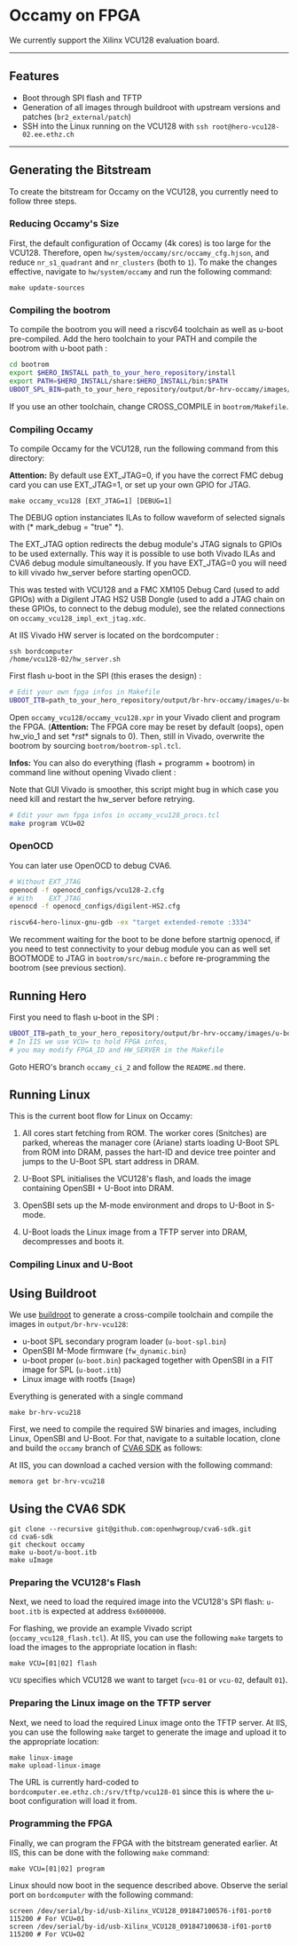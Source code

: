 # Occamy on FPGA

We currently support the Xilinx VCU128 evaluation board.


---

## Features

- Boot through SPI flash and TFTP
- Generation of all images through buildroot with upstream versions and patches (`br2_external/patch`)
- SSH into the Linux running on the VCU128 with `ssh root@hero-vcu128-02.ee.ethz.ch`

---

## Generating the Bitstream

To create the bitstream for Occamy on the VCU128, you currently need to follow three steps.


### Reducing Occamy's Size

First, the default configuration of Occamy (4k cores) is too large for the VCU128. Therefore, open `hw/system/occamy/src/occamy_cfg.hjson`, and reduce `nr_s1_quadrant` and `nr_clusters` (both to `1`). To make the changes effective, navigate to `hw/system/occamy` and run the following command:

```
make update-sources
```

### Compiling the bootrom

To compile the bootrom you will need a riscv64 toolchain as well as u-boot pre-compiled.
Add the hero toolchain to your PATH and compile the bootrom with u-boot path :
```bash
cd bootrom
export $HERO_INSTALL path_to_your_hero_repository/install
export PATH=$HERO_INSTALL/share:$HERO_INSTALL/bin:$PATH
UBOOT_SPL_BIN=path_to_your_hero_repository/output/br-hrv-occamy/images/u-boot-spl.bin make all
```
If you use an other toolchain, change CROSS_COMPILE in `bootrom/Makefile`.

### Compiling Occamy

To compile Occamy for the VCU128, run the following command from this directory:

__Attention:__ By default use EXT_JTAG=0, if you have the correct FMC debug card you can use EXT_JTAG=1, or set up your own GPIO for JTAG. 
```
make occamy_vcu128 [EXT_JTAG=1] [DEBUG=1]
```
The DEBUG option instanciates ILAs to follow waveform of selected signals with (* mark_debug = "true" *).

The EXT_JTAG option redirects the debug module's JTAG signals to GPIOs to be used externally. This way it is possible to use both Vivado ILAs and CVA6 debug module simultaneously. If you have EXT_JTAG=0 you will need to kill vivado hw_server before starting openOCD.

This was tested with VCU128 and a FMC XM105 Debug Card (used to add GPIOs) with a Digilent JTAG HS2 USB Dongle (used to add a JTAG chain on these GPIOs, to connect to the debug module), see the related connections on `occamy_vcu128_impl_ext_jtag.xdc`.

At IIS Vivado HW server is located on the bordcomputer :
```
ssh bordcomputer
/home/vcu128-02/hw_server.sh
```

First flash u-boot in the SPI (this erases the design) :
```bash
# Edit your own fpga infos in Makefile
UBOOT_ITB=path_to_your_hero_repository/output/br-hrv-occamy/images/u-boot.itb VCU=02 make flash-u-boot
```

Open `occamy_vcu128/occamy_vcu128.xpr` in your Vivado client and program the FPGA. (__Attention:__ The FPGA core may be reset by default (oops), open hw_vio_1 and set \*_rst_\* signals to 0). Then, still in Vivado, overwrite the bootrom by sourcing `bootrom/bootrom-spl.tcl`.

__Infos:__ You can also do everything (flash + programm + bootrom) in command line without opening Vivado client :

Note that GUI Vivado is smoother, this script might bug in which case you need kill and restart the hw_server before retrying.

```bash
# Edit your own fpga infos in occamy_vcu128_procs.tcl
make program VCU=02
```

### OpenOCD

You can later use OpenOCD to debug CVA6.

```bash
# Without EXT_JTAG
openocd -f openocd_configs/vcu128-2.cfg 
# With    EXT_JTAG
openocd -f openocd_configs/digilent-HS2.cfg 

riscv64-hero-linux-gnu-gdb -ex "target extended-remote :3334"
```

We recomment waiting for the boot to be done before startnig openocd, if you need to test connectivity to your debug module you can as well set BOOTMODE to JTAG in `bootrom/src/main.c` before re-programming the bootrom (see previous section).


## Running Hero

First you need to flash u-boot in the SPI :

```bash
UBOOT_ITB=path_to_your_hero_repository/output/br-hrv-occamy/images/u-boot.itb VCU=02 make flash-u-boot
# In IIS we use VCU= to hold FPGA infos,
# you may modify FPGA_ID and HW_SERVER in the Makefile
```

Goto HERO's branch `occamy_ci_2` and follow the `README.md` there.

## Running Linux

This is the current boot flow for Linux on Occamy:

1. All cores start fetching from ROM. The worker cores (Snitches) are parked, whereas the manager core (Ariane) starts loading U-Boot SPL from ROM into DRAM, passes the hart-ID and device tree pointer and jumps to the U-Boot SPL start address in DRAM.

2. U-Boot SPL initialises the VCU128's flash, and loads the image containing OpenSBI + U-Boot into DRAM.

3. OpenSBI sets up the M-mode environment and drops to U-Boot in S-mode.

4. U-Boot loads the Linux image from a TFTP server into DRAM, decompresses and boots it.


### Compiling Linux and U-Boot

## Using Buildroot

We use [buildroot](https://buildroot.org/) to generate a cross-compile toolchain and compile the images in `output/br-hrv-vcu128`:

- u-boot SPL secondary program loader (`u-boot-spl.bin`)
- OpenSBI M-Mode firmware (`fw_dynamic.bin`)
- u-boot proper (`u-boot.bin`) packaged together with OpenSBI in a FIT image for SPL (`u-boot.itb`)
- Linux image with rootfs (`Image`)

Everything is generated with a single command

```
make br-hrv-vcu218
```
First, we need to compile the required SW binaries and images, including Linux, OpenSBI and U-Boot. For that, navigate to a suitable location, clone and build the `occamy` branch of [CVA6 SDK](https://github.com/openhwgroup/cva6-sdk/tree/occamy) as follows:


At IIS, you can download a cached version with the following command:

```
memora get br-hrv-vcu218
```

## Using the CVA6 SDK

```
git clone --recursive git@github.com:openhwgroup/cva6-sdk.git
cd cva6-sdk
git checkout occamy
make u-boot/u-boot.itb
make uImage
```

### Preparing the VCU128's Flash

Next, we need to load the required image into the VCU128's SPI flash: `u-boot.itb` is expected at address `0x6000000`.

For flashing, we provide an example Vivado script (`occamy_vcu128_flash.tcl`). At IIS, you can use the following `make` targets to load the images to the appropriate location in flash:

```
make VCU=[01|02] flash
```

`VCU` specifies which VCU128 we want to target (`vcu-01` or `vcu-02`, default `01`).


### Preparing the Linux image on the TFTP server

Next, we need to load the required Linux image onto the TFTP server. At IIS, you can use the following `make` target to generate the image and upload it to the appropriate location:

```
make linux-image
make upload-linux-image
```

The URL is currently hard-coded to `bordcomputer.ee.ethz.ch:/srv/tftp/vcu128-01` since this is where the u-boot configuration will load it from.

### Programming the FPGA

Finally, we can program the FPGA with the bitstream generated earlier. At IIS, this can be done with the following `make` command:

```
make VCU=[01|02] program
```

Linux should now boot in the sequence described above. Observe the serial port on `bordcomputer` with the following command:

```
screen /dev/serial/by-id/usb-Xilinx_VCU128_091847100576-if01-port0 115200 # For VCU=01
screen /dev/serial/by-id/usb-Xilinx_VCU128_091847100638-if01-port0 115200 # For VCU=02
```
